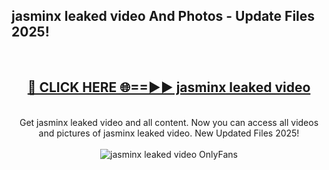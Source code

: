 <h2>jasminx leaked video And Photos - Update Files 2025!</h2>
<br>
<div align="center">
<h2><a href="https://betterlinks.top/A2PfLJ" rel="nofollow">🔴 CLICK HERE 🌐==►► jasminx leaked video</a></h2>
<br>
Get jasminx leaked video and all content. Now you can access all videos and pictures of jasminx leaked video. New Updated Files 2025!
<br>
<br>
<a href="https://betterlinks.top/A2PfLJ" rel="nofollow" data-target="animated-image.originalLink"><img src="https://i.imgur.com/dJHk4Zq.gif" alt="jasminx leaked video OnlyFans" style="max-width: 100%; display: inline-block;" data-target="animated-image.originalImage"></a>
</div>
<br>